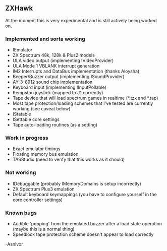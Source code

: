 ﻿## ZXHawk

At the moment this is very experimental and is still actively being worked on.

### Implemented and sorta working
* IEmulator
* ZX Spectrum 48k, 128k & Plus2 models
* ULA video output (implementing IVideoProvider)
* ULA Mode 1 VBLANK interrupt generation
* IM2 Interrupts and DataBus implementation (thanks Aloysha)
* Beeper/Buzzer output (implementing ISoundProvider)
* AY-3-8912 sound chip implementation
* Keyboard input (implementing IInputPollable)
* Kempston joystick (mapped to J1 currently)
* Tape device that will load spectrum games in realtime (*.tzx and *.tap)
* Most tape protection/loading schemes that I've tested are currently working (see caveat below)
* IStatable
* ISettable core settings
* Tape auto-loading routines (as a setting)

### Work in progress
* Exact emulator timings
* Floating memory bus emulation
* TASStudio (need to verify that this works as it should)

### Not working
* IDebuggable (probably IMemoryDomains is setup incorrectly)
* ZX Spectrum Plus3 emulation
* Default keyboard keymappings (you have to configure yourself in the core controller settings)

### Known bugs
* Audible 'popping' from the emulated buzzer after a load state operation (maybe this is a normal thing)
* Speedlock tape protection scheme doesn't appear to load correctly

-Asnivor
